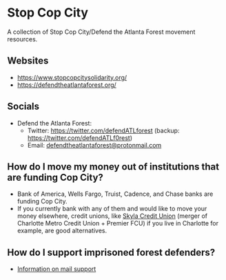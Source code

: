 # Stop Cop City
A collection of Stop Cop City/Defend the Atlanta Forest movement resources.

## Websites
 - https://www.stopcopcitysolidarity.org/
 - https://defendtheatlantaforest.org/

## Socials
 - Defend the Atlanta Forest: 
   - Twitter: https://twitter.com/defendATLforest (backup: https://twitter.com/defendATLf0rest)
   - Email: defendtheatlantaforest@protonmail.com

## How do I move my money out of institutions that are funding Cop City?
 - Bank of America, Wells Fargo, Truist, Cadence, and Chase banks are funding Cop City.
 - If you currently bank with any of them and would like to move your money elsewhere, credit unions, like [Skyla Credit Union](https://www.skylacu.com/) (merger of Charlotte Metro Credit Union + Premier FCU) if you live in Charlotte for example, are good alternatives.

## How do I support imprisoned forest defenders?
 - [Information on mail support](https://www.instagram.com/p/Cn5oLzrOH_8/?igshid=YmMyMTA2M2Y=)
